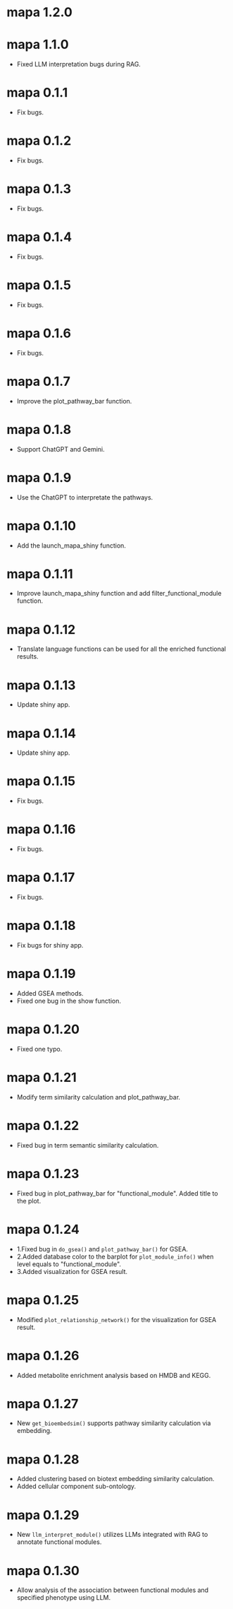 # mapa 1.2.0

# mapa 1.1.0

* Fixed LLM interpretation bugs during RAG.

# mapa 0.1.1

* Fix bugs.

# mapa 0.1.2

* Fix bugs.

# mapa 0.1.3

* Fix bugs.

# mapa 0.1.4

* Fix bugs.

# mapa 0.1.5

* Fix bugs.

# mapa 0.1.6

* Fix bugs.

# mapa 0.1.7

* Improve the plot_pathway_bar function.

# mapa 0.1.8

* Support ChatGPT and Gemini.

# mapa 0.1.9

* Use the ChatGPT to interpretate the pathways.

# mapa 0.1.10

* Add the launch_mapa_shiny function.

# mapa 0.1.11

* Improve launch_mapa_shiny function and add filter_functional_module function.

# mapa 0.1.12

* Translate language functions can be used for all the enriched functional results.

# mapa 0.1.13

* Update shiny app.

# mapa 0.1.14

* Update shiny app.

# mapa 0.1.15

* Fix bugs.

# mapa 0.1.16

* Fix bugs.

# mapa 0.1.17

* Fix bugs.

# mapa 0.1.18

* Fix bugs for shiny app.

# mapa 0.1.19

* Added GSEA methods.
* Fixed one bug in the show function.

# mapa 0.1.20

* Fixed one typo.

# mapa 0.1.21

* Modify term similarity calculation and plot_pathway_bar.

# mapa 0.1.22

* Fixed bug in term semantic similarity calculation.

# mapa 0.1.23

* Fixed bug in plot_pathway_bar for "functional_module". Added title to the plot.

# mapa 0.1.24

* 1.Fixed bug in `do_gsea()` and `plot_pathway_bar()` for GSEA. 
* 2.Added database color to the barplot for `plot_module_info()` when level equals to "functional_module". 
* 3.Added visualization for GSEA result.

# mapa 0.1.25

* Modified `plot_relationship_network()` for the visualization for GSEA result.

# mapa 0.1.26

* Added metabolite enrichment analysis based on HMDB and KEGG.

# mapa 0.1.27

* New `get_bioembedsim()` supports pathway similarity calculation via embedding.

# mapa 0.1.28

* Added clustering based on biotext embedding similarity calculation.
* Added cellular component sub-ontology.

# mapa 0.1.29

* New `llm_interpret_module()` utilizes LLMs integrated with RAG to annotate functional modules.

# mapa 0.1.30

* Allow analysis of the association between functional modules and specified phenotype using LLM.

